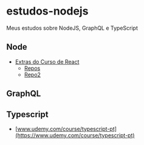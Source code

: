 # estudos-nodejs

Meus estudos sobre NodeJS, GraphQL e TypeScript

## Node

- [Extras do Curso de React](https://www.udemy.com/course/react-redux-pt/)
  - [Repos](https://github.com/cod3rcursos/mean-primeira-app/tree/master/exercicios)
  - [Repo2](https://github.com/cod3rcursos/web-moderno/tree/master/exercicios-web/node)

## GraphQL

## Typescript

- [www.udemy.com/course/typescript-pt](https://www.udemy.com/course/typescript-pt)
